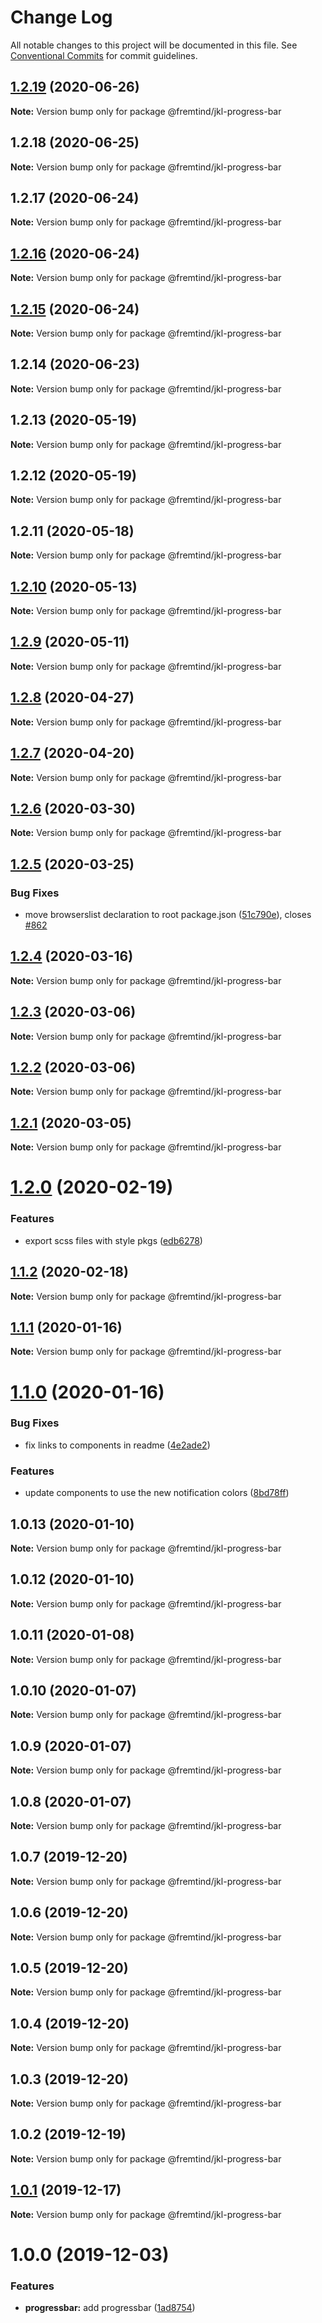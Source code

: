 # Change Log

All notable changes to this project will be documented in this file.
See [Conventional Commits](https://conventionalcommits.org) for commit guidelines.

## [1.2.19](https://github.com/fremtind/jokul/compare/@fremtind/jkl-progress-bar@1.2.18...@fremtind/jkl-progress-bar@1.2.19) (2020-06-26)

**Note:** Version bump only for package @fremtind/jkl-progress-bar





## 1.2.18 (2020-06-25)

**Note:** Version bump only for package @fremtind/jkl-progress-bar





## 1.2.17 (2020-06-24)

**Note:** Version bump only for package @fremtind/jkl-progress-bar





## [1.2.16](https://github.com/fremtind/jokul/compare/@fremtind/jkl-progress-bar@1.2.15...@fremtind/jkl-progress-bar@1.2.16) (2020-06-24)

**Note:** Version bump only for package @fremtind/jkl-progress-bar





## [1.2.15](https://github.com/fremtind/jokul/compare/@fremtind/jkl-progress-bar@1.2.14...@fremtind/jkl-progress-bar@1.2.15) (2020-06-24)

**Note:** Version bump only for package @fremtind/jkl-progress-bar





## 1.2.14 (2020-06-23)

**Note:** Version bump only for package @fremtind/jkl-progress-bar





## 1.2.13 (2020-05-19)

**Note:** Version bump only for package @fremtind/jkl-progress-bar





## 1.2.12 (2020-05-19)

**Note:** Version bump only for package @fremtind/jkl-progress-bar





## 1.2.11 (2020-05-18)

**Note:** Version bump only for package @fremtind/jkl-progress-bar





## [1.2.10](https://github.com/fremtind/jokul/compare/@fremtind/jkl-progress-bar@1.2.9...@fremtind/jkl-progress-bar@1.2.10) (2020-05-13)

**Note:** Version bump only for package @fremtind/jkl-progress-bar





## [1.2.9](https://github.com/fremtind/jokul/compare/@fremtind/jkl-progress-bar@1.2.8...@fremtind/jkl-progress-bar@1.2.9) (2020-05-11)

**Note:** Version bump only for package @fremtind/jkl-progress-bar





## [1.2.8](https://github.com/fremtind/jokul/compare/@fremtind/jkl-progress-bar@1.2.7...@fremtind/jkl-progress-bar@1.2.8) (2020-04-27)

**Note:** Version bump only for package @fremtind/jkl-progress-bar





## [1.2.7](https://github.com/fremtind/jokul/compare/@fremtind/jkl-progress-bar@1.2.6...@fremtind/jkl-progress-bar@1.2.7) (2020-04-20)

**Note:** Version bump only for package @fremtind/jkl-progress-bar





## [1.2.6](https://github.com/fremtind/jokul/compare/@fremtind/jkl-progress-bar@1.2.5...@fremtind/jkl-progress-bar@1.2.6) (2020-03-30)

**Note:** Version bump only for package @fremtind/jkl-progress-bar





## [1.2.5](https://github.com/fremtind/jokul/compare/@fremtind/jkl-progress-bar@1.2.4...@fremtind/jkl-progress-bar@1.2.5) (2020-03-25)


### Bug Fixes

* move browserslist declaration to root package.json ([51c790e](https://github.com/fremtind/jokul/commit/51c790ea79ca3d667871380c6bfbe85a5738920b)), closes [#862](https://github.com/fremtind/jokul/issues/862)





## [1.2.4](https://github.com/fremtind/jokul/compare/@fremtind/jkl-progress-bar@1.2.3...@fremtind/jkl-progress-bar@1.2.4) (2020-03-16)

**Note:** Version bump only for package @fremtind/jkl-progress-bar





## [1.2.3](https://github.com/fremtind/jokul/compare/@fremtind/jkl-progress-bar@1.2.2...@fremtind/jkl-progress-bar@1.2.3) (2020-03-06)

**Note:** Version bump only for package @fremtind/jkl-progress-bar





## [1.2.2](https://github.com/fremtind/jokul/compare/@fremtind/jkl-progress-bar@1.2.1...@fremtind/jkl-progress-bar@1.2.2) (2020-03-06)

**Note:** Version bump only for package @fremtind/jkl-progress-bar





## [1.2.1](https://github.com/fremtind/jokul/compare/@fremtind/jkl-progress-bar@1.2.0...@fremtind/jkl-progress-bar@1.2.1) (2020-03-05)

**Note:** Version bump only for package @fremtind/jkl-progress-bar





# [1.2.0](https://github.com/fremtind/jokul/compare/@fremtind/jkl-progress-bar@1.1.2...@fremtind/jkl-progress-bar@1.2.0) (2020-02-19)


### Features

* export scss files with style pkgs ([edb6278](https://github.com/fremtind/jokul/commit/edb627838075d3d613ae78b6aae765c81067ba6a))





## [1.1.2](https://github.com/fremtind/jokul/compare/@fremtind/jkl-progress-bar@1.1.1...@fremtind/jkl-progress-bar@1.1.2) (2020-02-18)

**Note:** Version bump only for package @fremtind/jkl-progress-bar





## [1.1.1](https://github.com/fremtind/jokul/compare/@fremtind/jkl-progress-bar@1.1.0...@fremtind/jkl-progress-bar@1.1.1) (2020-01-16)

**Note:** Version bump only for package @fremtind/jkl-progress-bar





# [1.1.0](https://github.com/fremtind/jokul/compare/@fremtind/jkl-progress-bar@1.0.4...@fremtind/jkl-progress-bar@1.1.0) (2020-01-16)


### Bug Fixes

* fix links to components in readme ([4e2ade2](https://github.com/fremtind/jokul/commit/4e2ade2f71d4fa1bd80e4e3d823691589207b641))


### Features

* update components to use the new notification colors ([8bd78ff](https://github.com/fremtind/jokul/commit/8bd78ff371cf382c1c7fabfe1deab5e199e5750a))





## 1.0.13 (2020-01-10)

**Note:** Version bump only for package @fremtind/jkl-progress-bar





## 1.0.12 (2020-01-10)

**Note:** Version bump only for package @fremtind/jkl-progress-bar





## 1.0.11 (2020-01-08)

**Note:** Version bump only for package @fremtind/jkl-progress-bar





## 1.0.10 (2020-01-07)

**Note:** Version bump only for package @fremtind/jkl-progress-bar





## 1.0.9 (2020-01-07)

**Note:** Version bump only for package @fremtind/jkl-progress-bar





## 1.0.8 (2020-01-07)

**Note:** Version bump only for package @fremtind/jkl-progress-bar





## 1.0.7 (2019-12-20)

**Note:** Version bump only for package @fremtind/jkl-progress-bar





## 1.0.6 (2019-12-20)

**Note:** Version bump only for package @fremtind/jkl-progress-bar





## 1.0.5 (2019-12-20)

**Note:** Version bump only for package @fremtind/jkl-progress-bar





## 1.0.4 (2019-12-20)

**Note:** Version bump only for package @fremtind/jkl-progress-bar





## 1.0.3 (2019-12-20)

**Note:** Version bump only for package @fremtind/jkl-progress-bar

## 1.0.2 (2019-12-19)

**Note:** Version bump only for package @fremtind/jkl-progress-bar

## [1.0.1](https://github.com/fremtind/jokul/compare/@fremtind/jkl-progress-bar@1.0.0...@fremtind/jkl-progress-bar@1.0.1) (2019-12-17)

**Note:** Version bump only for package @fremtind/jkl-progress-bar

# 1.0.0 (2019-12-03)

### Features

-   **progressbar:** add progressbar ([1ad8754](https://github.com/fremtind/jokul/commit/1ad8754a15e414ff017bce8d829472dfc9a7d01c))
